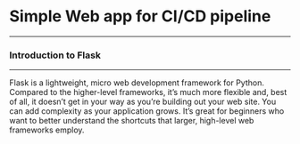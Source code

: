# Simple Web app for CI/CD pipeline
---
### Introduction to Flask
---

Flask is a lightweight, micro web development framework for Python. Compared to the higher-level frameworks, it’s much more flexible and, best of all, it doesn’t get in your way as you’re building out your web site. You can add complexity as your application grows. It’s great for beginners who want to better understand the shortcuts that larger, high-level web frameworks employ.